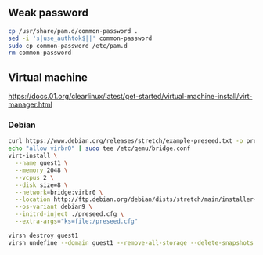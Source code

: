 ## Weak password

```sh
cp /usr/share/pam.d/common-password .
sed -i 's|use_authtok$||' common-password
sudo cp common-password /etc/pam.d
rm common-password
```

## Virtual machine
https://docs.01.org/clearlinux/latest/get-started/virtual-machine-install/virt-manager.html

### Debian
```sh
curl https://www.debian.org/releases/stretch/example-preseed.txt -o preseed.cfg
echo "allow virbr0" | sudo tee /etc/qemu/bridge.conf
virt-install \
  --name guest1 \
  --memory 2048 \
  --vcpus 2 \
  --disk size=8 \
  --network=bridge:virbr0 \
  --location http://ftp.debian.org/debian/dists/stretch/main/installer-amd64 \
  --os-variant debian9 \
  --initrd-inject ./preseed.cfg \
  --extra-args="ks=file:/preseed.cfg"
```

```sh
virsh destroy guest1
virsh undefine --domain guest1 --remove-all-storage --delete-snapshots
```
